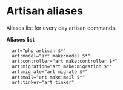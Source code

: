 # Artisan aliases
Aliases list for every day artisan commands.

**Aliases list**
```
  art="php artisan $*"
  art:model="art make:model $*"
  art:controller="art make:controller $*"
  art:migration="art make:migration $*"
  art:migrate="art migrate $*"
  art:mail="art make:mail $*"
  art:tinker="art tinker"
```
